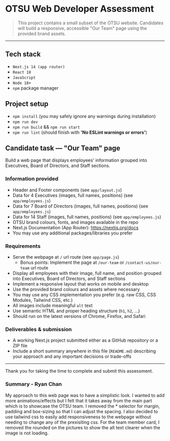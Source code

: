 # OTSU Web Developer Assessment

> This project contains a small subset of the OTSU website. Candidates will build a responsive, accessible "Our Team" page using the provided brand assets.

---

## Tech stack

- `Next.js 14 (app router)`
- `React 18`
- `JavaScript`
- `Node 18+`
- `npm` package manager

## Project setup

- `npm install` (you may safely ignore any warnings during installation)
- `npm run dev`
- `npm run build` && `npm run start`
- `npm run lint` (should finish with **'No ESLint warnings or errors'**)

## Candidate task — "Our Team" page

Build a web page that displays employees' information grouped into Executives, Board of Directors, and Staff sections.

### Information provided

- Header and Footer components (see `app/layout.js`)
- Data for 4 Executives (images, full names, positions) (see `app/employees.js`)
- Data for 7 Board of Directors (images, full names, positions) (see `app/employees.js`)
- Data for 14 Staff (images, full names, positions) (see `app/employees.js`)
- OTSU brand colours, fonts, and images available in the repo
- Next.js Documentation (App Router): https://nextjs.org/docs
- You may use any additional packages/libraries you prefer

### Requirements

- Serve the webpage at `/` url route (see `app/page.js`)
  - Bonus points: Implement the page at `/our-team` or `/contact-us/our-team` url route
- Display all employees with their image, full name, and position grouped into Executives, Board of Directors, and Staff sections
- Implement a responsive layout that works on mobile and desktop
- Use the provided brand colours and assets where necessary
- You may use any CSS implementation you prefer (e.g. raw CSS, CSS Modules, Tailwind CSS, etc.)
- All images include meaningful `alt` text
- Use semantic HTML and proper heading structure (`h1`, `h2`, ...)
- Should run on the latest versions of Chrome, Firefox, and Safari

### Deliverables & submission

- A working Next.js project submitted either as a GitHub repository or a ZIP file
- Include a short summary anywhere in this file (`README.md`) describing your approach and any important decisions or trade-offs

---

Thank you for taking the time to complete and submit this assessment.

### Summary - Ryan Chan

My approach to this web page was to have a simplistic look. I wanted to add more animations/effects but I felt that it takes away from the main part which is to showcase the OTSU team. I removed the \* selector for margin, padding and box-sizing so that I can adjust the spacing. I also decided to use tailwind css to easily add responsiveness to the webpage without needing to change any of the prexisiting css. For the team member card, I removed the rounded on the pictures to show the alt text clearer when the image is not loading.
